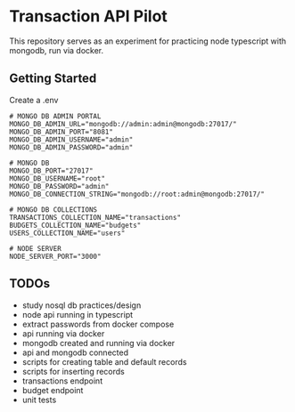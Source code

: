 # Transaction API Pilot

This repository serves as an experiment for practicing node typescript with mongodb, run via docker.

## Getting Started

Create a .env

```text
# MONGO DB ADMIN PORTAL
MONGO_DB_ADMIN_URL="mongodb://admin:admin@mongodb:27017/"
MONGO_DB_ADMIN_PORT="8081"
MONGO_DB_ADMIN_USERNAME="admin"
MONGO_DB_ADMIN_PASSWORD="admin"

# MONGO DB
MONGO_DB_PORT="27017"
MONGO_DB_USERNAME="root"
MONGO_DB_PASSWORD="admin"
MONGO_DB_CONNECTION_STRING="mongodb://root:admin@mongodb:27017/"

# MONGO DB COLLECTIONS
TRANSACTIONS_COLLECTION_NAME="transactions"
BUDGETS_COLLECTION_NAME="budgets"
USERS_COLLECTION_NAME="users"

# NODE SERVER
NODE_SERVER_PORT="3000"
```

## TODOs

- study nosql db practices/design
- node api running in typescript
- extract passwords from docker compose
- api running via docker
- mongodb created and running via docker
- api and mongodb connected
- scripts for creating table and default records
- scripts for inserting records
- transactions endpoint
- budget endpoint
- unit tests
